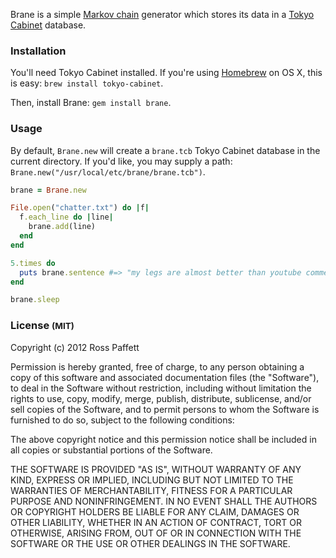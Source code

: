 Brane is a simple [Markov chain](http://en.wikipedia.org/wiki/Markov_chain) generator which stores its data in a [Tokyo Cabinet](http://fallabs.com/tokyocabinet/) database.

### Installation

You'll need Tokyo Cabinet installed. If you're using [Homebrew](http://mxcl.github.com/homebrew/) on OS X, this is easy: `brew install tokyo-cabinet`.

Then, install Brane: `gem install brane`.

### Usage

By default, `Brane.new` will create a `brane.tcb` Tokyo Cabinet database in the current directory. If you'd like, you may supply a path: `Brane.new("/usr/local/etc/brane/brane.tcb")`.

```ruby
brane = Brane.new

File.open("chatter.txt") do |f|
  f.each_line do |line|
    brane.add(line)
  end
end

5.times do
  puts brane.sentence #=> "my legs are almost better than youtube comments"
end

brane.sleep
```

### License <small>(MIT)</small>

Copyright (c) 2012 Ross Paffett

Permission is hereby granted, free of charge, to any person obtaining a copy of this software and associated documentation files (the "Software"), to deal in the Software without restriction, including without limitation the rights to use, copy, modify, merge, publish, distribute, sublicense, and/or sell copies of the Software, and to permit persons to whom the Software is furnished to do so, subject to the following conditions:

The above copyright notice and this permission notice shall be included in all copies or substantial portions of the Software.

THE SOFTWARE IS PROVIDED "AS IS", WITHOUT WARRANTY OF ANY KIND, EXPRESS OR IMPLIED, INCLUDING BUT NOT LIMITED TO THE WARRANTIES OF MERCHANTABILITY, FITNESS FOR A PARTICULAR PURPOSE AND NONINFRINGEMENT. IN NO EVENT SHALL THE AUTHORS OR COPYRIGHT HOLDERS BE LIABLE FOR ANY CLAIM, DAMAGES OR OTHER LIABILITY, WHETHER IN AN ACTION OF CONTRACT, TORT OR OTHERWISE, ARISING FROM, OUT OF OR IN CONNECTION WITH THE SOFTWARE OR THE USE OR OTHER DEALINGS IN THE SOFTWARE.
